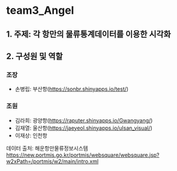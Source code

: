 # team3_Angel

## 1. 주제: 각 항만의 물류통계데이터를 이용한 시각화

## 2. 구성원 및 역할

### 조장
 - 손병립: 부산항(https://sonbr.shinyapps.io/test/)
### 조원
 - 김라희: 광양항(https://raputer.shinyapps.io/Gwangyang/)
 - 김재열: 울산항(https://jaeyeol.shinyapps.io/ulsan_visual/)
 - 이재상: 인천항

데이터 출처: 해운항만물류정보시스템
https://new.portmis.go.kr/portmis/websquare/websquare.jsp?w2xPath=/portmis/w2/main/intro.xml
